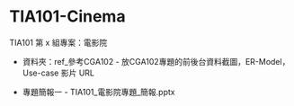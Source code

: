 # TIA101-Cinema
TIA101 第 x 組專案：電影院

- 資料夾：ref_參考CGA102 -
  放CGA102專題的前後台資料截圖，ER-Model，Use-case
  影片 URL

- 專題簡報一 - 
  TIA101_電影院專題_簡報.pptx
